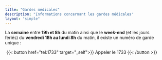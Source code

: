 ```yaml
---
title: "Gardes médicales"
description: "Informations concernant les gardes médicales"
layout: "simple"
---
```


La **semaine** entre **19h et 8h** du matin ainsi que le **week-end** (et les jours fériés) du **vendredi 18h au lundi 8h** du matin, il existe un numéro de garde unique :

<center>
{{< button href="tel:1733" target="_self">}}
Appeler le 1733
{{< /button >}}
</center>